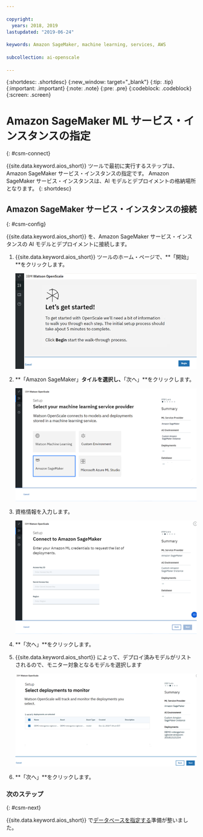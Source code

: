 ```yaml
---

copyright:
  years: 2018, 2019
lastupdated: "2019-06-24"

keywords: Amazon SageMaker, machine learning, services, AWS

subcollection: ai-openscale

---
```


{:shortdesc: .shortdesc}
{:new_window: target="_blank"}
{:tip: .tip}
{:important: .important}
{:note: .note}
{:pre: .pre}
{:codeblock: .codeblock}
{:screen: .screen}

# Amazon SageMaker ML サービス・インスタンスの指定
{: #csm-connect}

{{site.data.keyword.aios_short}} ツールで最初に実行するステップは、Amazon SageMaker サービス・インスタンスの指定です。 Amazon SageMaker サービス・インスタンスは、AI モデルとデプロイメントの格納場所となります。
{: shortdesc}

## Amazon SageMaker サービス・インスタンスの接続
{: #csm-config}

{{site.data.keyword.aios_short}} を、Amazon SageMaker サービス・インスタンスの AI モデルとデプロイメントに接続します。

1.  {{site.data.keyword.aios_short}} ツールのホーム・ページで、**「開始」**をクリックします。

    ![ホーム・ページ](images/gs-config-start.png)

1.  **「Amazon SageMaker」**タイルを選択し、**「次へ」**をクリックします。

    ![Amazon SageMaker サービスの選択](images/connect-sage.png)

1.  資格情報を入力します。

    ![Amazon SageMaker サービス資格情報の入力](images/connect-sage-cred.png)

1.  **「次へ」**をクリックします。

1.  {{site.data.keyword.aios_short}} によって、デプロイ済みモデルがリストされるので、モニター対象となるモデルを選択します

    ![Amazon SageMaker デプロイ済みモデルの選択](images/connect-sage-deploys.png)

1.  **「次へ」**をクリックします。

### 次のステップ
{: #csm-next}

{{site.data.keyword.aios_short}} で[データベースを指定する](/docs/services/ai-openscale?topic=ai-openscale-connect-db)準備が整いました。
